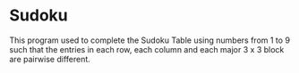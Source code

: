 # Sudoku
 This program used to complete the Sudoku Table using numbers from 1 to 9 such that the entries in each row, each column and each major 3 x 3 block are pairwise different.
